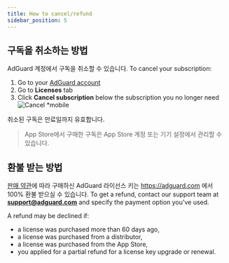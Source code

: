 ```yaml
---
title: How to cancel/refund
sidebar_position: 5
---
```


## 구독을 취소하는 방법

AdGuard 계정에서 구독을 취소할 수 있습니다. To cancel your subscription:

 1. Go to your [AdGuard account](https://my.adguard.com/)
 2. Go to **Licenses** tab
 3. Click **Cancel subscription** below the subscription you no longer need ![Cancel *mobile](https://cdn.adtidy.org/content/kb/ad_blocker/general/newaccount-cancel-sub.png)

 취소된 구독은 만료일까지 유효합니다.

> App Store에서 구매한 구독은 App Store 계정 또는 기기 설정에서 관리할 수 있습니다.

## 환불 받는 방법

[판매 약관](https://adguard.com/terms-of-sale.html)에 따라 구매하신 AdGuard 라이선스 키는 https://adguard.com 에서 100% 환불 받으실 수 있습니다. To get a refund, contact our support team at **support@adguard.com** and specify the payment option you've used.

A refund may be declined if:
* a license was purchased more than 60 days ago,
* a license was purchased from a distributor,
* a license was purchased from the App Store,
* you applied for a partial refund for a license key upgrade or renewal.
